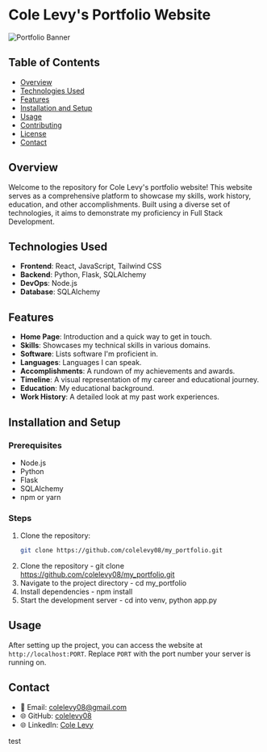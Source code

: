 # Cole Levy's Portfolio Website

![Portfolio Banner](./path/to/banner/image.jpg) <!-- Replace with the path to your banner image -->

## Table of Contents
- [Overview](#overview)
- [Technologies Used](#technologies-used)
- [Features](#features)
- [Installation and Setup](#installation-and-setup)
- [Usage](#usage)
- [Contributing](#contributing)
- [License](#license)
- [Contact](#contact)

## Overview
Welcome to the repository for Cole Levy's portfolio website! This website serves as a comprehensive platform to showcase my skills, work history, education, and other accomplishments. Built using a diverse set of technologies, it aims to demonstrate my proficiency in Full Stack Development.

## Technologies Used
- **Frontend**: React, JavaScript, Tailwind CSS
- **Backend**: Python, Flask, SQLAlchemy
- **DevOps**: Node.js
- **Database**: SQLAlchemy

## Features
- **Home Page**: Introduction and a quick way to get in touch.
- **Skills**: Showcases my technical skills in various domains.
- **Software**: Lists software I'm proficient in.
- **Languages**: Languages I can speak.
- **Accomplishments**: A rundown of my achievements and awards.
- **Timeline**: A visual representation of my career and educational journey.
- **Education**: My educational background.
- **Work History**: A detailed look at my past work experiences.

## Installation and Setup

### Prerequisites
- Node.js
- Python
- Flask
- SQLAlchemy
- npm or yarn

### Steps
1. Clone the repository:  
   ```bash
   git clone https://github.com/colelevy08/my_portfolio.git

1. Clone the repository - git clone https://github.com/colelevy08/my_portfolio.git
2. Navigate to the project directory - cd my_portfolio
3. Install dependencies - npm install 
4. Start the development server - cd into venv, python app.py

## Usage
After setting up the project, you can access the website at `http://localhost:PORT`. Replace `PORT` with the port number your server is running on.

## Contact
- 📧 Email: [colelevy08@gmail.com](mailto:colelevy08@gmail.com)
- 🌐 GitHub: [colelevy08](https://github.com/colelevy08)
- 🌐 LinkedIn: [Cole Levy](https://www.linkedin.com/in/colelevy)

test

